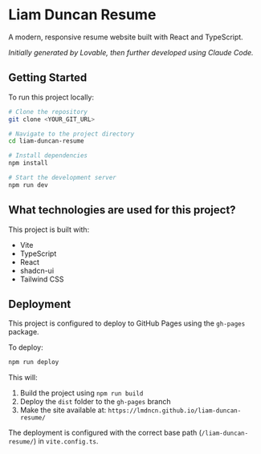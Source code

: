 # Liam Duncan Resume

A modern, responsive resume website built with React and TypeScript.

*Initially generated by Lovable, then further developed using Claude Code.*

## Getting Started

To run this project locally:

```sh
# Clone the repository
git clone <YOUR_GIT_URL>

# Navigate to the project directory
cd liam-duncan-resume

# Install dependencies
npm install

# Start the development server
npm run dev
```

## What technologies are used for this project?

This project is built with:

- Vite
- TypeScript
- React
- shadcn-ui
- Tailwind CSS

## Deployment

This project is configured to deploy to GitHub Pages using the `gh-pages` package.

To deploy:

```sh
npm run deploy
```

This will:
1. Build the project using `npm run build`
2. Deploy the `dist` folder to the `gh-pages` branch
3. Make the site available at: `https://lmdncn.github.io/liam-duncan-resume/`

The deployment is configured with the correct base path (`/liam-duncan-resume/`) in `vite.config.ts`.
